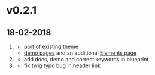 # v0.2.1
##  18-02-2018

1. [](#new)
    * port of [existing theme](https://html5up.net/minimaxing)
    * [demo pages](_demo/pages) and an additional [Elements page](_demo/pages/90.elements/onecolumn.md)
1. [](#improved)
    * add docs, demo and correct keywords in blueprint
1. [](#bugfix)
    * fix twig typo bug in header link